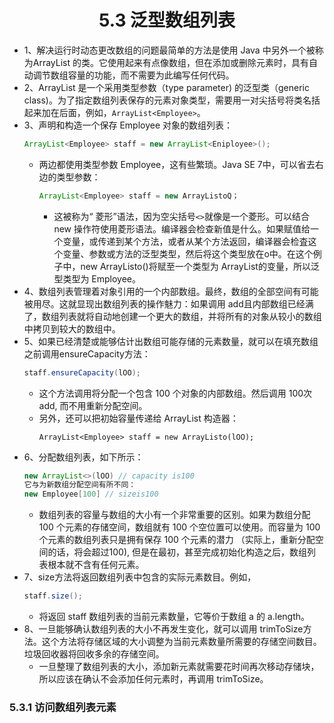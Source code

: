 <div align=center><h1>5.3 泛型数组列表</h1></div>

* 1、解决运行时动态更改数组的问题最简单的方法是使用 Java 中另外一个被称为ArrayList 的类。它使用起来有点像数组，但在添加或删除元素时，具有自动调节数组容量的功能，而不需要为此编写任何代码。
* 2、ArrayList 是一个采用类型参数（type parameter) 的泛型类（generic class)。为了指定数组列表保存的元素对象类型，需要用一对尖括号将类名括起来加在后面，例如，`ArrayList<Employee>`。
* 3、声明和构造一个保存 Employee 对象的数组列表：
  ```java
  ArrayList<Employee> staff = new ArrayList<Eniployee>();
  ```
	* 两边都使用类型参数 Employee，这有些繁琐。Java SE 7中，可以省去右边的类型参数：
	  ```java
	  ArrayList<Employee> staff = new ArrayListoQ；
	  ```
		* 这被称为“ 菱形”语法，因为空尖括号`<>`就像是一个菱形。可以结合 new 操作符使用菱形语法。编译器会检查新值是什么。如果赋值给一个变量，或传递到某个方法，或者从某个方法返回，编译器会检査这个变量、参数或方法的泛型类型，然后将这个类型放在o中。在这个例子中，new ArrayListo()将赋至一个类型为 ArrayList<Employee>的变量，所以泛型类型为 Employee。
* 4、数组列表管理着对象引用的一个内部数组。最终，数组的全部空间有可能被用尽。这就显现出数组列表的操作魅力：如果调用 add且内部数组已经满了，数组列表就将自动地创建一个更大的数组，并将所有的对象从较小的数组中拷贝到较大的数组中。
* 5、如果已经清楚或能够估计出数组可能存储的元素数量，就可以在填充数组之前调用ensureCapacity方法：
  ```java
  staff.ensureCapacity(lOO);
  ```
	* 这个方法调用将分配一个包含 100 个对象的内部数组。然后调用 100次 add, 而不用重新分配空间。
	* 另外，还可以把初始容量传递给 ArrayList 构造器：
	  ```
	  ArrayList<Employee> staff = new ArrayListo(lOO);
	  ```
* 6、分配数组列表，如下所示：
  ```java
  new ArrayList<>(lOO) // capacity is100
  它与为新数组分配空间有所不同：
  new Employee[100] // sizeis100
  ```
	* 数组列表的容量与数组的大小有一个非常重要的区别。如果为数组分配 100 个元素的存储空间，数组就有 100 个空位置可以使用。而容量为 100 个元素的数组列表只是拥有保存 100 个元素的潜力 （实际上，重新分配空间的话，将会超过100), 但是在最初，甚至完成初始化构造之后，数组列表根本就不含有任何元素。
* 7、size方法将返回数组列表中包含的实际元素数目。例如，
  ```java
  staff.size();
  ```
	* 将返回 staff 数组列表的当前元素数量，它等价于数组 a 的 a.length。
* 8、一旦能够确认数组列表的大小不再发生变化，就可以调用 trimToSize方法。这个方法将存储区域的大小调整为当前元素数量所需要的存储空间数目。垃圾回收器将回收多余的存储空间。
	* 一旦整理了数组列表的大小，添加新元素就需要花时间再次移动存储块，所以应该在确认不会添加任何元素时，再调用 trimToSize。


### 5.3.1 访问数组列表元素